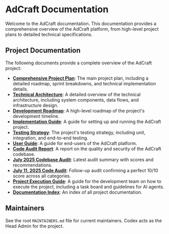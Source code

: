 # AdCraft Documentation

Welcome to the AdCraft documentation. This documentation provides a comprehensive overview of the AdCraft platform, from high-level project plans to detailed technical specifications.

## Project Documentation

The following documents provide a complete overview of the AdCraft project:

- **[Comprehensive Project Plan](./project_files/AdCraft%20-%20Comprehensive%20Project%20Plan.md)**: The main project plan, including a detailed roadmap, sprint breakdowns, and technical implementation details.
- **[Technical Architecture](./project_files/AdCraft%20-%20Technical%20Architecture.md)**: A detailed overview of the technical architecture, including system components, data flows, and infrastructure design.
- **[Development Roadmap](./project_files/AdCraft%20-%20Development%20Roadmap.md)**: A high-level roadmap of the project's development timeline.
- **[Implementation Guide](./project_files/AdCraft%20-%20Implementation%20Guide.md)**: A guide for setting up and running the AdCraft project.
- **[Testing Strategy](./project_files/AdCraft%20-%20Testing%20Strategy.md)**: The project's testing strategy, including unit, integration, and end-to-end testing.
- **[User Guide](./project_files/AdCraft%20-%20User%20Guide.md)**: A guide for end-users of the AdCraft platform.
- **[Code Audit Report](./project_files/AdCraft-Code-Audit-Report.md)**: A report on the quality and security of the AdCraft codebase.
- **[July 2025 Codebase Audit](./project_files/AdCraft-Codebase-Audit-2025-07.md)**: Latest audit summary with scores and recommendations.
- **[July 11, 2025 Code Audit](./project_files/AdCraft-Code-Audit-2025-07-11.md)**: Follow-up audit confirming a perfect 10/10 score across all categories.
- **[Project Execution Guide](./project_files/AdCraft-Project-Execution-Guide.md)**: A guide for the development team on how to execute the project, including a task board and guidelines for AI agents.
- **[Documentation Index](./project_files/AdCraft-Documentation-Index.md)**: An index of all project documentation.

## Maintainers

See the root `MAINTAINERS.md` file for current maintainers. Codex acts as the Head Admin for the project.
